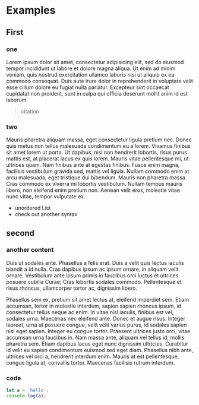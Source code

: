 # Examples

## First

### one

Lorem ipsum dolor sit amet, consectetur adipisicing elit, sed do eiusmod tempor incididunt ut labore et dolore magna aliqua. Ut enim ad minim veniam, quis nostrud exercitation ullamco laboris nisi ut aliquip ex ea commodo consequat. Duis aute irure dolor in reprehenderit in voluptate velit esse cillum dolore eu fugiat nulla pariatur. Excepteur sint occaecat cupidatat non proident, sunt in culpa qui officia deserunt mollit anim id est laborum.

> citation

### two

Mauris pharetra aliquam massa, eget consectetur ligula pretium nec. Donec quis metus non tellus malesuada condimentum eu a lorem. Vivamus finibus sit amet lorem ut porta. Ut dapibus, nisi non hendrerit lobortis, risus purus mattis est, at placerat lacus ex quis lorem. Mauris vitae pellentesque mi, ut ultrices quam. Nam finibus ante at egestas finibus. Fusce enim magna, facilisis vestibulum gravida sed, mattis vel ligula. Nullam commodo enim at arcu malesuada, eget tristique dui bibendum. Mauris non pharetra massa. Cras commodo ex viverra mi lobortis vestibulum. Nullam tempus mauris libero, non eleifend enim pretium non. Aenean velit eros, molestie vitae nunc vitae, tempor vulputate ex.

- unordered List
- check out another syntax

## second

### another content

Duis ut sodales ante. Phasellus a felis erat. Duis a velit quis lectus iaculis blandit a id nulla. Cras dapibus ipsum ac ipsum ornare, in aliquam velit ornare. Vestibulum ante ipsum primis in faucibus orci luctus et ultrices posuere cubilia Curae; Cras lobortis sodales commodo. Pellentesque et risus rhoncus, ullamcorper tortor ac, dignissim libero.

Phasellus sem ex, pretium sit amet lectus at, eleifend imperdiet sem. Etiam accumsan, tortor in molestie interdum, sapien sapien rhoncus ipsum, id consectetur tellus neque ac enim. In vitae nisl iaculis, finibus est vel, sodales urna. Maecenas nec eleifend ante. Donec et augue risus. Integer laoreet, urna at posuere congue, velit velit varius purus, id sodales sapien nisl eget sapien. Integer eu congue tortor. Praesent ultrices justo orci, vitae accumsan urna faucibus in. Nam massa ante, aliquam vel tellus id, mollis pharetra sem. Etiam dapibus lacus eget nunc dignissim ultricies. Curabitur id velit eu sapien condimentum euismod sed eget diam. Phasellus nibh ante, ultrices vel orci a, hendrerit interdum enim. Mauris at est pellentesque, congue ligula at, convallis tortor. Maecenas facilisis rutrum interdum.

### code

```javascript
let a = 'hello';
console.log(a);
```
